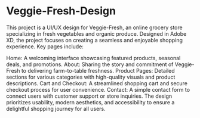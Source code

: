 # Veggie-Fresh-Design
This project is a UI/UX design for Veggie-Fresh, an online grocery store specializing in fresh vegetables and organic produce. Designed in Adobe XD, the project focuses on creating a seamless and enjoyable shopping experience. Key pages include:

Home: A welcoming interface showcasing featured products, seasonal deals, and promotions.
About: Sharing the story and commitment of Veggie-Fresh to delivering farm-to-table freshness.
Product Pages: Detailed sections for various categories with high-quality visuals and product descriptions.
Cart and Checkout: A streamlined shopping cart and secure checkout process for user convenience.
Contact: A simple contact form to connect users with customer support or store inquiries.
The design prioritizes usability, modern aesthetics, and accessibility to ensure a delightful shopping journey for all users.

